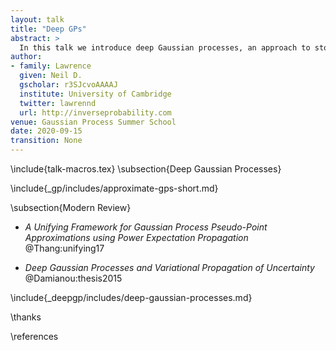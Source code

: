 ```yaml
---
layout: talk
title: "Deep GPs"
abstract: >
  In this talk we introduce deep Gaussian processes, an approach to stochastic process modelling that relies on the composition of individual stochastic proceses.
author:
- family: Lawrence
  given: Neil D.
  gscholar: r3SJcvoAAAAJ
  institute: University of Cambridge
  twitter: lawrennd
  url: http://inverseprobability.com
venue: Gaussian Process Summer School
date: 2020-09-15
transition: None
---
```


\include{talk-macros.tex}
\subsection{Deep Gaussian Processes}

\include{_gp/includes/approximate-gps-short.md}

\subsection{Modern Review}

* *A Unifying Framework for Gaussian Process Pseudo-Point Approximations using Power Expectation Propagation*
    @Thang:unifying17

* *Deep Gaussian Processes and Variational Propagation of Uncertainty*
    @Damianou:thesis2015

\include{_deepgp/includes/deep-gaussian-processes.md}

\thanks

\references


